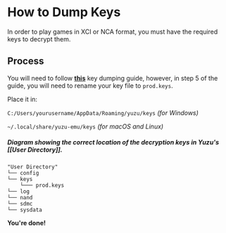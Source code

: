  How to Dump Keys
 ================
 In order to play games in XCI or NCA format, you must have the required keys to decrypt them.

 ## Process
 You will need to follow [**this**](https://gbatemp.net/threads/how-to-get-switch-keys-for-hactool-xci-decrypting.506978/) key dumping guide, however, in step 5 of the guide, you will need to rename your key file to `prod.keys`.
 
Place it in:

 `C:/Users/yourusername/AppData/Roaming/yuzu/keys` _(for Windows)_
 
 `~/.local/share/yuzu-emu/keys` _(for macOS and Linux)_

##### Diagram showing the correct location of the decryption keys in Yuzu's [[User Directory]].

```
"User Directory"
└── config
└── keys
    └─── prod.keys
└── log
└── nand
└── sdmc
└── sysdata
```

**You're done!**